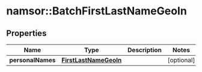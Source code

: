 # namsor::BatchFirstLastNameGeoIn

## Properties
Name | Type | Description | Notes
------------ | ------------- | ------------- | -------------
**personalNames** | [**FirstLastNameGeoIn**](FirstLastNameGeoIn.md) |  | [optional] 


